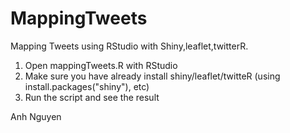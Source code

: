 # MappingTweets
Mapping Tweets using RStudio with Shiny,leaflet,twitterR.
1) Open mappingTweets.R with RStudio
2) Make sure you have already install shiny/leaflet/twitteR (using install.packages("shiny"), etc)
3) Run the script and see the result

Anh Nguyen
